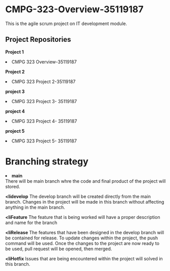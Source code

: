 # CMPG-323-Overview-35119187
This is the agile scrum project on IT development module.

## Project Repositories

<b> Project 1 </b>
<li> CMPG 323 Overview-35119187 </li>

<b> Project 2 </b> 
<li> CMPG 323 Project 2-35119187 </li>

<b> project 3 </b>
<li> CMPG 323 Project 3- 35119187 </li>

<b> project 4 </b>
<li> CMPG 323 Project 4- 35119187 </li>

<b> project 5 </b>
<li> CMPG 323 Project 5- 35119187 </li>

# Branching strategy

<b><li>main</b></li>
There will be main branch whre the code and final product of the project will stored.

<b><lidevelop</b></li>
The develop branch will be created directly from the main branch. 
Changes in the project will be made in this branch without affecting anything in the main branch.
 
<b><liFeature</b></li>
The feature that is being worked will have a proper description and name for the branch

<b><liRelease</b></li>
The features that have been designed in the develop branch will be contained for release.
To update changes within the project, the push command will be used.
Once the changes to the project are now ready to be used, pull request will be opened, then merged.

<b><liHotfix</b></li>
Issues that are being encountered within the project will solved in this branch.
